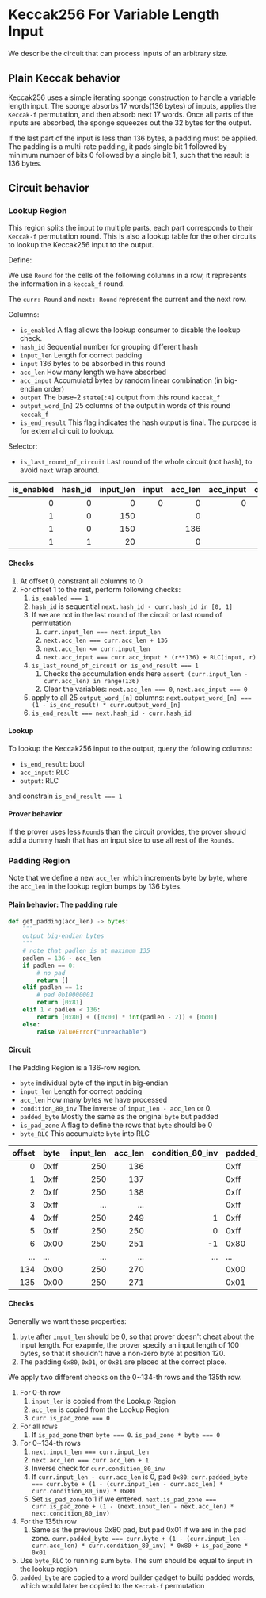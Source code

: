 # Keccak256 For Variable Length Input

We describe the circuit that can process inputs of an arbitrary size.

## Plain Keccak behavior

Keccak256 uses a simple iterating sponge construction to handle a variable length input. The sponge absorbs 17 words(136 bytes) of inputs, applies the `Keccak-f` permutation, and then absorb next 17 words. Once all parts of the inputs are absorbed, the sponge squeezes out the 32 bytes for the output.

If the last part of the input is less than 136 bytes, a padding must be applied. The padding is a multi-rate padding, it pads single bit 1 followed by minimum number of bits 0 followed by a single bit 1, such that the result is 136 bytes.

## Circuit behavior

### Lookup Region

This region splits the input to multiple parts, each part corresponds to their `Keccak-f` permutation round.
This is also a lookup table for the other circuits to lookup the Keccak256 input to the output.

Define:

We use `Round` for the cells of the following columns in a row, it represents the information in a `keccak_f` round.

The `curr: Round` and `next: Round` represent the current and the next row.

Columns:

- `is_enabled` A flag allows the lookup consumer to disable the lookup check.
- `hash_id` Sequential number for grouping different hash
- `input_len` Length for correct padding
- `input` 136 bytes to be absorbed in this round
- `acc_len` How many length we have absorbed
- `acc_input` Accumulatd bytes by random linear combination (in big-endian order)
- `output` The base-2 `state[:4]` output from this round `keccak_f`
- `output_word_[n]` 25 columns of the output in words of this round `keccak_f`
- `is_end_result` This flag indicates the hash output is final. The purpose is for external circuit to lookup.

Selector:

- `is_last_round_of_circuit` Last round of the whole circuit (not hash), to avoid `next` wrap around.

| is_enabled | hash_id | input_len | input | acc_len | acc_input | output | is_end_result | output_word_0 | output_word_1 | output_word_2 | output_word\_... |
| ---------: | ------: | --------: | ----: | ------: | --------: | -----: | ------------: | ------------: | ------------: | ------------: | --------------: |
|          0 |       0 |         0 |     0 |       0 |         0 |      0 |             0 |             0 |             0 |             0 |               0 |
|          1 |       0 |       150 |       |       0 |           |        |             0 |               |               |               |                 |
|          1 |       0 |       150 |       |     136 |           |        |             1 |               |               |               |                 |
|          1 |       1 |        20 |       |       0 |           |        |             1 |               |               |               |                 |

#### Checks

1. At offset 0, constrant all columns to 0
2. For offset 1 to the rest, perform following checks:
   1. `is_enabled === 1`
   2. `hash_id` is sequential `next.hash_id - curr.hash_id in [0, 1]`
   3. If we are not in the last round of the circuit or last round of permutation
      1. `curr.input_len === next.input_len`
      2. `next.acc_len === curr.acc_len + 136`
      3. `next.acc_len <= curr.input_len`
      4. `next.acc_input === curr.acc_input * (r**136) + RLC(input, r)`
   4. `is_last_round_of_circuit or is_end_result === 1`
      1. Checks the accumulation ends here `assert (curr.input_len - curr.acc_len) in range(136)`
      2. Clear the variables:  `next.acc_len === 0`, `next.acc_input === 0`
   5. apply to all 25 `output_word_[n]` columns: `next.output_word_[n] === (1 - is_end_result) * curr.output_word_[n]`
   6. `is_end_result === next.hash_id - curr.hash_id`

#### Lookup

To lookup the Keccak256 input to the output, query the following columns:

- `is_end_result`: bool
- `acc_input`: RLC
- `output`: RLC

and constrain `is_end_result === 1`

#### Prover behavior

If the prover uses less `Round`s than the circuit provides, the prover should add a dummy hash that has an input size to use all rest of the `Round`s.

### Padding Region

Note that we define a new `acc_len` which increments byte by byte, where the `acc_len` in the lookup region bumps by 136 bytes.

#### Plain behavior: The padding rule

```python
def get_padding(acc_len) -> bytes:
    """
    output big-endian bytes
    """
    # note that padlen is at maximum 135
    padlen = 136 - acc_len 
    if padlen == 0:
        # no pad
        return []
    elif padlen == 1:
        # pad 0b10000001
        return [0x81]
    elif 1 < padlen < 136:
        return [0x80] + ([0x00] * int(padlen - 2)) + [0x01]
    else:
        raise ValueError("unreachable")
```

#### Circuit

The Padding Region is a 136-row region.

- `byte` individual byte of the input in big-endian
- `input_len` Length for correct padding
- `acc_len` How many bytes we have processed
- `condition_80_inv` The inverse of `input_len - acc_len` or 0.
- `padded_byte` Mostly the same as the original `byte` but padded
- `is_pad_zone` A flag to define the rows that `byte` should be 0
- `byte_RLC` This accumulate `byte` into RLC

| offset | byte | input_len | acc_len | condition_80_inv | padded_byte | is_pad_zone | byte_RLC |
| -----: | :--- | --------: | ------: | ---------------: | :---------- | ----------: | -------- |
|      0 | 0xff |       250 |     136 |                  | 0xff        |           0 |          |
|      1 | 0xff |       250 |     137 |                  | 0xff        |           0 |          |
|      2 | 0xff |       250 |     138 |                  | 0xff        |           0 |          |
|      3 | 0xff |       ... |     ... |                  | 0xff        |           0 |          |
|      4 | 0xff |       250 |     249 |                1 | 0xff        |           0 |          |
|      5 | 0xff |       250 |     250 |                0 | 0xff        |           0 |          |
|      6 | 0x00 |       250 |     251 |               -1 | 0x80        |           1 |          |
|    ... | ...  |       ... |     ... |              ... | ...         |         ... |          |
|    134 | 0x00 |       250 |     270 |                  | 0x00        |           1 |          |
|    135 | 0x00 |       250 |     271 |                  | 0x01        |           1 |          |

#### Checks

Generally we want these properties:

1. `byte` after `input_len` should be 0, so that prover doesn't cheat about the input length. For exapmle, the prover specify an input length of 100 bytes, so that it shouldn't have a non-zero byte at position 120.
2. The padding `0x80`, `0x01`, or `0x81` are placed at the correct place.

We apply two different checks on the 0~134-th rows and the 135th row.

1. For 0-th row
   1. `input_len` is copied from the Lookup Region
   2. `acc_len` is copied from the Lookup Region
   3. `curr.is_pad_zone === 0`
2. For all rows
   1. If `is_pad_zone` then `byte === 0`. `is_pad_zone * byte === 0`
3. For 0~134-th rows
   1. `next.input_len === curr.input_len`
   2. `next.acc_len === curr.acc_len + 1`
   3. Inverse check for `curr.condition_80_inv`
   4. If `curr.input_len - curr.acc_len` is 0, pad `0x80`: `curr.padded_byte === curr.byte + (1 - (curr.input_len - curr.acc_len) * curr.condition_80_inv) * 0x80`
   5. Set `is_pad_zone` to 1 if we entered. `next.is_pad_zone === curr.is_pad_zone + (1 - (next.input_len - next.acc_len) * next.condition_80_inv)`
4. For the 135th row
   1. Same as the previous 0x80 pad, but pad 0x01 if we are in the pad zone. `curr.padded_byte === curr.byte + (1 - (curr.input_len - curr.acc_len) * curr.condition_80_inv) * 0x80 + is_pad_zone * 0x01`
5. Use `byte_RLC` to running sum `byte`. The sum should be equal to `input` in the lookup region
6. `padded_byte` are copied to a word builder gadget to build padded words, which would later be copied to the `Keccak-f` permutation
